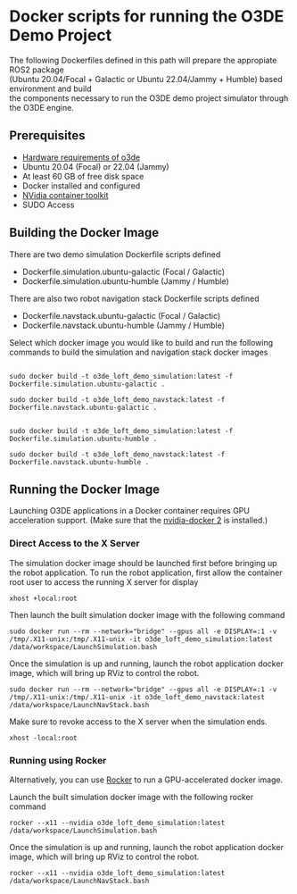 # Docker scripts for running the O3DE Demo Project

The following Dockerfiles defined in this path will prepare the appropiate ROS2 package <br>
(Ubuntu 20.04/Focal + Galactic or Ubuntu 22.04/Jammy + Humble) based environment and build<br>
the components necessary to run the O3DE demo project simulator through the O3DE engine.

## Prerequisites

* [Hardware requirements of o3de](https://www.o3de.org/docs/welcome-guide/requirements/)
* Ubuntu 20.04 (Focal) or 22.04 (Jammy)
* At least 60 GB of free disk space
* Docker installed and configured
* [NVidia container toolkit](https://docs.nvidia.com/datacenter/cloud-native/container-toolkit/install-guide.html#docker)
* SUDO Access

## Building the Docker Image

There are two demo simulation Dockerfile scripts defined

* Dockerfile.simulation.ubuntu-galactic (Focal / Galactic)
* Dockerfile.simulation.ubuntu-humble (Jammy / Humble)

There are also two robot navigation stack Dockerfile scripts defined

* Dockerfile.navstack.ubuntu-galactic (Focal / Galactic)
* Dockerfile.navstack.ubuntu-humble (Jammy / Humble)


Select which docker image you would like to build and run the following commands to build the simulation and navigation stack docker images

```

sudo docker build -t o3de_loft_demo_simulation:latest -f Dockerfile.simulation.ubuntu-galactic .

sudo docker build -t o3de_loft_demo_navstack:latest -f Dockerfile.navstack.ubuntu-galactic .

```

```

sudo docker build -t o3de_loft_demo_simulation:latest -f Dockerfile.simulation.ubuntu-humble .

sudo docker build -t o3de_loft_demo_navstack:latest -f Dockerfile.navstack.ubuntu-humble .

```

## Running the Docker Image

Launching O3DE applications in a Docker container requires GPU acceleration support. (Make sure that the [nvidia-docker 2](https://docs.nvidia.com/datacenter/cloud-native/container-toolkit/install-guide.html#docker) is installed.)

### Direct Access to the X Server
The simulation docker image should be launched first before bringing up the robot application. To run the robot application, 
first allow the container root user to access the running X server for display

```
xhost +local:root
```

Then launch the built simulation docker image with the following command

```
sudo docker run --rm --network="bridge" --gpus all -e DISPLAY=:1 -v /tmp/.X11-unix:/tmp/.X11-unix -it o3de_loft_demo_simulation:latest /data/workspace/LaunchSimulation.bash
```

Once the simulation is up and running, launch the robot application docker image, which will bring up RViz to control the robot.

```
sudo docker run --rm --network="bridge" --gpus all -e DISPLAY=:1 -v /tmp/.X11-unix:/tmp/.X11-unix -it o3de_loft_demo_navstack:latest /data/workspace/LaunchNavStack.bash

```

Make sure to revoke access to the X server when the simulation ends.

```
xhost -local:root
```

### Running using Rocker

Alternatively, you can use [Rocker](https://github.com/osrf/rocker) to run a GPU-accelerated docker image. 

Launch the built simulation docker image with the following rocker command

```
rocker --x11 --nvidia o3de_loft_demo_simulation:latest /data/workspace/LaunchSimulation.bash
```

Once the simulation is up and running, launch the robot application docker image, which will bring up RViz to control the robot.

```
rocker --x11 --nvidia o3de_loft_demo_simulation:latest /data/workspace/LaunchNavStack.bash
```
